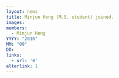 ```yaml
---
layout: news
title: Minjun Hong (M.S. student) joined.
images:
members:
  - Minjun Hong
YYYY: "2016"
MM: "09"
DD:
links:
  - url: '#'
alterlink: 1
---
```

